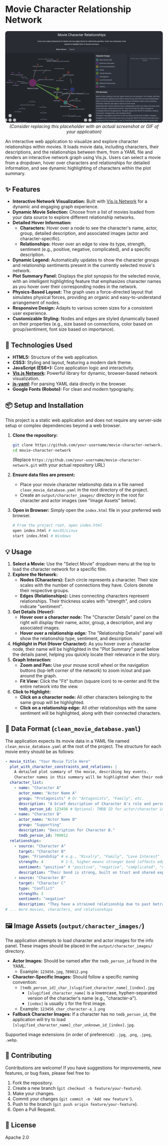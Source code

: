 # Movie Character Relationship Network

<p align="center">
  <img src="README.jpg" alt="Screenshot of the Movie Character Relationship Network" style="border-radius: 8px;">
  <br>
  <i>(Consider replacing this placeholder with an actual screenshot or GIF of your application)</i>
</p>

An interactive web application to visualize and explore character relationships within movies. It loads movie data, including characters, their descriptions, and the relationships between them, from a YAML file and renders an interactive network graph using Vis.js. Users can select a movie from a dropdown, hover over characters and relationships for detailed information, and see dynamic highlighting of characters within the plot summary.

## ✨ Features

*   **Interactive Network Visualization:** Built with [Vis.js Network](https://visjs.github.io/vis-network/docs/network/) for a dynamic and engaging graph experience.
*   **Dynamic Movie Selection:** Choose from a list of movies loaded from your data source to explore different relationship networks.
*   **Detailed Hover Information:**
    *   **Characters:** Hover over a node to see the character's name, actor, group, detailed description, and associated images (actor and character-specific).
    *   **Relationships:** Hover over an edge to view its type, strength, sentiment (e.g., positive, negative, complicated), and a specific description.
*   **Dynamic Legend:** Automatically updates to show the character groups and relationship sentiments present in the currently selected movie's network.
*   **Plot Summary Panel:** Displays the plot synopsis for the selected movie, with an intelligent highlighting feature that emphasizes character names as you hover over their corresponding nodes in the network.
*   **Physics-Based Layout:** The graph uses a force-directed layout that simulates physical forces, providing an organic and easy-to-understand arrangement of nodes.
*   **Responsive Design:** Adapts to various screen sizes for a consistent user experience.
*   **Customizable Styling:** Nodes and edges are styled dynamically based on their properties (e.g., size based on connections, color based on group/sentiment, font size based on importance).

## 🚀 Technologies Used

*   **HTML5:** Structure of the web application.
*   **CSS3:** Styling and layout, featuring a modern dark theme.
*   **JavaScript (ES6+):** Core application logic and interactivity.
*   **[Vis.js Network](https://visjs.github.io/vis-network/docs/network/):** Powerful library for dynamic, browser-based network visualization.
*   **[js-yaml](https://github.com/nodeca/js-yaml):** For parsing YAML data directly in the browser.
*   **Google Fonts (Roboto):** For clean and modern typography.

## 📦 Setup and Installation

This project is a static web application and does not require any server-side setup or complex dependencies beyond a web browser.

1.  **Clone the repository:**
    ```bash
    git clone https://github.com/your-username/movie-character-network.git
    cd movie-character-network
    ```
    (Replace `https://github.com/your-username/movie-character-network.git` with your actual repository URL)

2.  **Ensure data files are present:**
    *   Place your movie character relationship data in a file named `clean_movie_database.yaml` in the root directory of the project.
    *   Create an `output/character_images/` directory in the root for character and actor images (see "Image Assets" below).

3.  **Open in Browser:** Simply open the `index.html` file in your preferred web browser.
    ```bash
    # From the project root, open index.html
    open index.html # macOS/Linux
    start index.html # Windows
    ```

## 💡 Usage

1.  **Select a Movie:** Use the "Select Movie" dropdown menu at the top to load the character network for a specific film.
2.  **Explore the Network:**
    *   **Nodes (Characters):** Each circle represents a character. Their size scales with the number of connections they have. Colors denote their respective groups.
    *   **Edges (Relationships):** Lines connecting characters represent relationships. Their thickness scales with "strength", and colors indicate "sentiment".
3.  **Get Details (Hover):**
    *   **Hover over a character node:** The "Character Details" panel on the right will display their name, actor, group, a description, and any associated images.
    *   **Hover over a relationship edge:** The "Relationship Details" panel will show the relationship type, sentiment, and description.
4.  **Highlight in Plot (Hover Character):** As you hover over a character node, their name will be highlighted in the "Plot Summary" panel below the details panel, helping you quickly locate their relevance in the story.
5.  **Graph Interaction:**
    *   **Zoom and Pan:** Use your mouse scroll wheel or the navigation buttons (top-left corner of the network) to zoom in/out and pan around the graph.
    *   **Fit View:** Click the "Fit" button (square icon) to re-center and fit the entire network into the view.
6.  **Click to Highlight:**
    *   **Click on a character node:** All other characters belonging to the same group will be highlighted.
    *   **Click on a relationship edge:** All other relationships with the same sentiment will be highlighted, along with their connected characters.

## 📂 Data Format (`clean_movie_database.yaml`)

The application expects its movie data in a YAML file named `clean_movie_database.yaml` at the root of the project. The structure for each movie entry should be as follows:

```yaml
- movie_title: "Your Movie Title Here"
  plot_with_character_constraints_and_relations: |
    A detailed plot summary of the movie, describing key events.
    Character names in this summary will be highlighted when their nodes are hovered.
  character_list:
    - name: "Character A"
      actor_name: "Actor Name A"
      group: "Protagonists" # Or "Antagonists", "Family", etc.
      description: "A brief description of Character A's role and personality."
      tmdb_person_id: 123456 # Optional: TMDB ID for actor/character image fetching
    - name: "Character B"
      actor_name: "Actor Name B"
      group: "Supporting"
      description: "Description for Character B."
      tmdb_person_id: 789012
  relationships:
    - source: "Character A"
      target: "Character B"
      type: "Friendship" # e.g., "Rivalry", "Family", "Love Interest"
      strength: 4        # 1-5, higher means stronger bond (affects edge thickness)
      sentiment: "positive" # "positive", "negative", "complicated", "neutral"
      description: "Their bond is strong, built on trust and shared experiences."
    - source: "Character B"
      target: "Character C"
      type: "Conflict"
      strength: 3
      sentiment: "negative"
      description: "They have a strained relationship due to past betrayals."
# ... more movies, characters, and relationships
```

## 🖼️ Image Assets (`output/character_images/`)

The application attempts to load character and actor images for the info panel. These images should be placed in the `output/character_images/` directory.

*   **Actor Images:** Should be named after the `tmdb_person_id` found in the YAML.
    *   Example: `123456.jpg`, `789012.png`
*   **Character-Specific Images:** Should follow a specific naming convention:
    *   `[tmdb_person_id]_char_[slugified_character_name]_[index].jpg`
        *   `[slugified_character_name]` is a lowercase, hyphen-separated version of the character's name (e.g., "character-a").
        *   `[index]` is usually `1` for the first image.
    *   Example: `123456_char_character-a_1.png`
*   **Fallback Character Images:** If a character has no `tmdb_person_id`, the application will try to load `[slugified_character_name]_char_unknown_id_[index].jpg`.

Supported image extensions (in order of preference): `.jpg`, `.png`, `.jpeg`, `.webp`.

## 🤝 Contributing

Contributions are welcome! If you have suggestions for improvements, new features, or bug fixes, please feel free to:

1.  Fork the repository.
2.  Create a new branch (`git checkout -b feature/your-feature`).
3.  Make your changes.
4.  Commit your changes (`git commit -m 'Add new feature'`).
5.  Push to the branch (`git push origin feature/your-feature`).
6.  Open a Pull Request.

## 📄 License

Apache 2.0
